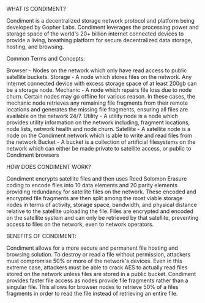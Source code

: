WHAT IS CONDIMENT?

Condiment is a decentralized storage network protocol and platform being developed by Gopher Labs. Condiment leverages the processing power and storage space of the world's 20+ billion internet connected devices
to provide a living, breathing platform for secure decentralized data storage, hosting, and browsing.


Common Terms and Concepts:

Browser - Nodes on the network which only have read access to public satellite buckets.
Storage - A node which stores files on the network. Any internet connected device with excess storage space of at least 200gb can be a storage node.
Mechanic - A node which repairs file loss due to node churn. Certain nodes may go offline for various reason. In these cases, the mechanic node retrieves any remaining file fragments from their remote locations and generates the missing file fragments, ensuring all files are available on the network 24/7.
Utility - A utility node is a node which provides utility information on the network including, fragment locations, node lists, network health and node churn. 
Satellite - A satellite node is a node on the Condiment network which is able to write and read files from the network
Bucket - A bucket is a collection of artificial filesystems on the network which can either be made private to satellite access, or public to Condiment browsers 


HOW DOES CONDIMENT WORK? 

Condiment encrypts satellite files and then uses Reed Solomon Erasure coding to encode files into 10 data elements and 20 parity elements providing redundancy for satellite files on the network.
These encoded and encrypted file fragments are then split among the most viable storage nodes in terms of activity, storage space, bandwidth, and physical distance relative to the satellite uploading the file. 
Files are encrypted and encoded on the satellite system and can only be retrieved by that satellite, preventing access to files on the network, even to network operators.


BENEFITS OF CONDIMENT:

Condiment allows for a more secure and permanent file hosting and browsing solution. To destroy or read a file without permission, attackers must compromise 50% or more of the network's devices. Even in 
this extreme case, attackers must be able to crack AES to actually read files stored on the network unless files are stored in a public bucket. Condiment provides faster file access as nodes provide file 
fragments rather than a singular file. This allows for browser nodes to retrieve 50% of a files fragments in order to read the file instead of retrieving an entire file. 
